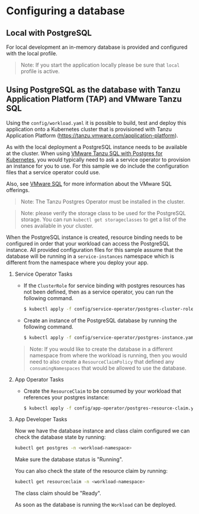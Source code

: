 # Configuring a database

## Local with PostgreSQL

For local development an in-memory database is provided and configured with the local profile. 


> Note: If you start the application locally please be sure that `local` profile is active.

## Using PostgreSQL as the database with Tanzu Application Platform (TAP) and VMware Tanzu SQL

Using the `config/workload.yaml` it is possible to build, test and deploy this application onto a
Kubernetes cluster that is provisioned with Tanzu Application Platform (https://tanzu.vmware.com/application-platform).

As with the local deployment a PostgreSQL instance needs to be available at the cluster.
When using [VMware Tanzu SQL with Postgres for Kubernetes](https://docs.vmware.com/en/VMware-Tanzu-SQL-with-Postgres-for-Kubernetes/index.html),
you would typically need to ask a service operator to provision an instance for you to use. For this sample we do include the configuration files that a service operator could use.

Also, see [VMware SQL](https://tanzu.vmware.com/sql) for more information about the VMware SQL offerings.

> Note: The Tanzu Postgres Operator must be installed in the cluster.

> Note: please verify the storage class to be used for the PostgreSQL storage. You can run `kubectl get storageclasses` to get a list of the ones available in your cluster.

When the PostgreSQL instance is created, resource binding needs to be configured in order that your workload can access
the PostgreSQL instance. All provided configuration files for this sample assume that the database will be running in a `service-instances` namespace which is different from the namespace where you deploy your app.

1. Service Operator Tasks

   - If the `ClusterRole` for service binding with postgres resources has not been defined, then as a service operator, you can run the following command.

      ```bash
      $ kubectl apply -f config/service-operator/postgres-cluster-role.yaml
      ```

   - Create an instance of the PostgreSQL database by running the following command.

      ```bash
      $ kubectl apply -f config/service-operator/postgres-instance.yaml -n <workload-namespace>
      ```
   > Note: If you would like to create the database in a different namespace from where the workload is running, then you would need to also create a `ResourceClaimPolicy` that defined any `consumingNamespaces` that would be allowed to use the database.

2. App Operator Tasks

   - Create the `ResourceClaim` to be consumed by your workload that references your postgres instance:

      ```bash
      $ kubectl apply -f config/app-operator/postgres-resource-claim.yaml -n <workload-namespace>
      ```

3. App Developer Tasks

   Now we have the database instance and class claim configured we can check the database state by running:
   
   ```bash
   kubectl get postgres -n <workload-namespace>
   ```

   Make sure the database status is "Running".
   
   You can also check the state of the resource claim by running:
   
   ```bash
   kubectl get resourceclaim -n <workload-namespace>
   ```
   
   The class claim should be "Ready".

   As soon as the database is running the `Workload` can be deployed.
